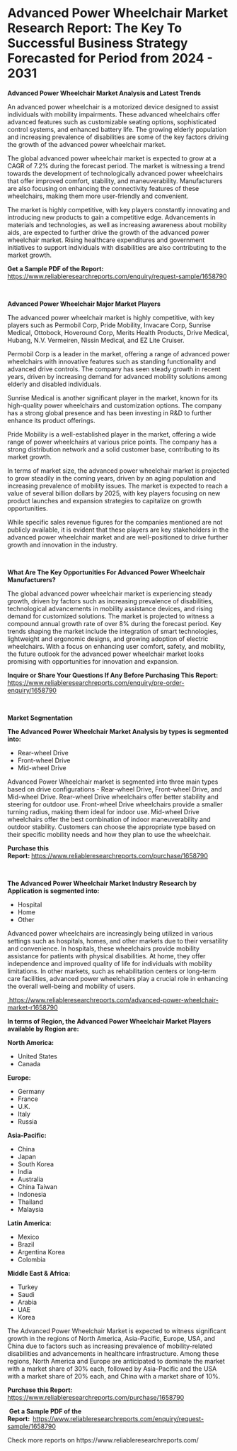 <p><h1>Advanced Power Wheelchair Market Research Report: The Key To Successful Business Strategy Forecasted for Period from 2024 - 2031</h1></p><p><strong>Advanced Power Wheelchair Market Analysis and Latest Trends</strong></p>
<p><p>An advanced power wheelchair is a motorized device designed to assist individuals with mobility impairments. These advanced wheelchairs offer advanced features such as customizable seating options, sophisticated control systems, and enhanced battery life. The growing elderly population and increasing prevalence of disabilities are some of the key factors driving the growth of the advanced power wheelchair market.</p><p>The global advanced power wheelchair market is expected to grow at a CAGR of 7.2% during the forecast period. The market is witnessing a trend towards the development of technologically advanced power wheelchairs that offer improved comfort, stability, and maneuverability. Manufacturers are also focusing on enhancing the connectivity features of these wheelchairs, making them more user-friendly and convenient.</p><p>The market is highly competitive, with key players constantly innovating and introducing new products to gain a competitive edge. Advancements in materials and technologies, as well as increasing awareness about mobility aids, are expected to further drive the growth of the advanced power wheelchair market. Rising healthcare expenditures and government initiatives to support individuals with disabilities are also contributing to the market growth.</p></p>
<p><strong>Get a Sample PDF of the Report:&nbsp;</strong> <a href="https://www.reliableresearchreports.com/enquiry/request-sample/1658790">https://www.reliableresearchreports.com/enquiry/request-sample/1658790</a></p>
<p>&nbsp;</p>
<p><strong>Advanced Power Wheelchair Major Market Players</strong></p>
<p><p>The advanced power wheelchair market is highly competitive, with key players such as Permobil Corp, Pride Mobility, Invacare Corp, Sunrise Medical, Ottobock, Hoveround Corp, Merits Health Products, Drive Medical, Hubang, N.V. Vermeiren, Nissin Medical, and EZ Lite Cruiser.</p><p>Permobil Corp is a leader in the market, offering a range of advanced power wheelchairs with innovative features such as standing functionality and advanced drive controls. The company has seen steady growth in recent years, driven by increasing demand for advanced mobility solutions among elderly and disabled individuals.</p><p>Sunrise Medical is another significant player in the market, known for its high-quality power wheelchairs and customization options. The company has a strong global presence and has been investing in R&D to further enhance its product offerings.</p><p>Pride Mobility is a well-established player in the market, offering a wide range of power wheelchairs at various price points. The company has a strong distribution network and a solid customer base, contributing to its market growth.</p><p>In terms of market size, the advanced power wheelchair market is projected to grow steadily in the coming years, driven by an aging population and increasing prevalence of mobility issues. The market is expected to reach a value of several billion dollars by 2025, with key players focusing on new product launches and expansion strategies to capitalize on growth opportunities.</p><p>While specific sales revenue figures for the companies mentioned are not publicly available, it is evident that these players are key stakeholders in the advanced power wheelchair market and are well-positioned to drive further growth and innovation in the industry.</p></p>
<p>&nbsp;</p>
<p><strong>What Are The Key Opportunities For Advanced Power Wheelchair Manufacturers?</strong></p>
<p><p>The global advanced power wheelchair market is experiencing steady growth, driven by factors such as increasing prevalence of disabilities, technological advancements in mobility assistance devices, and rising demand for customized solutions. The market is projected to witness a compound annual growth rate of over 8% during the forecast period. Key trends shaping the market include the integration of smart technologies, lightweight and ergonomic designs, and growing adoption of electric wheelchairs. With a focus on enhancing user comfort, safety, and mobility, the future outlook for the advanced power wheelchair market looks promising with opportunities for innovation and expansion.</p></p>
<p><strong>Inquire or Share Your Questions If Any Before Purchasing This Report:</strong> <a href="https://www.reliableresearchreports.com/enquiry/pre-order-enquiry/1658790">https://www.reliableresearchreports.com/enquiry/pre-order-enquiry/1658790</a></p>
<p>&nbsp;</p>
<p><strong>Market Segmentation</strong></p>
<p><strong>The Advanced Power Wheelchair Market Analysis by types is segmented into:</strong></p>
<p><ul><li>Rear-wheel Drive</li><li>Front-wheel Drive</li><li>Mid-wheel Drive</li></ul></p>
<p><p>Advanced Power Wheelchair market is segmented into three main types based on drive configurations - Rear-wheel Drive, Front-wheel Drive, and Mid-wheel Drive. Rear-wheel Drive wheelchairs offer better stability and steering for outdoor use. Front-wheel Drive wheelchairs provide a smaller turning radius, making them ideal for indoor use. Mid-wheel Drive wheelchairs offer the best combination of indoor maneuverability and outdoor stability. Customers can choose the appropriate type based on their specific mobility needs and how they plan to use the wheelchair.</p></p>
<p><strong>Purchase this Report:&nbsp;</strong><a href="https://www.reliableresearchreports.com/purchase/1658790">https://www.reliableresearchreports.com/purchase/1658790</a></p>
<p>&nbsp;</p>
<p><strong>The Advanced Power Wheelchair Market Industry Research by Application is segmented into:</strong></p>
<p><ul><li>Hospital</li><li>Home</li><li>Other</li></ul></p>
<p><p>Advanced power wheelchairs are increasingly being utilized in various settings such as hospitals, homes, and other markets due to their versatility and convenience. In hospitals, these wheelchairs provide mobility assistance for patients with physical disabilities. At home, they offer independence and improved quality of life for individuals with mobility limitations. In other markets, such as rehabilitation centers or long-term care facilities, advanced power wheelchairs play a crucial role in enhancing the overall well-being and mobility of users.</p></p>
<p><a href="https://www.reliableresearchreports.com/advanced-power-wheelchair-market-r1658790">&nbsp;https://www.reliableresearchreports.com/advanced-power-wheelchair-market-r1658790</a></p>
<p><strong>In terms of Region, the Advanced Power Wheelchair Market Players available by Region are:</strong></p>
<p>
    <p> <strong> North America: </strong>
        <ul>
            <li>United States</li>
            <li>Canada</li>
        </ul>
        </p> 
    <p> <strong> Europe: </strong>
        <ul>
            <li>Germany</li>
            <li>France</li>
            <li>U.K.</li>
            <li>Italy</li>
            <li>Russia</li>
        </ul>
        </p> 
    <p> <strong> Asia-Pacific: </strong>
        <ul>
            <li>China</li>
            <li>Japan</li>
            <li>South Korea</li>
            <li>India</li>
            <li>Australia</li>
            <li>China Taiwan</li>
            <li>Indonesia</li>
            <li>Thailand</li>
            <li>Malaysia</li>
        </ul>
        </p> 
    <p> <strong> Latin America: </strong>
        <ul>
            <li>Mexico</li>
            <li>Brazil</li>
            <li>Argentina Korea</li>
            <li>Colombia</li>
        </ul>
        </p> 
    <p> <strong> Middle East & Africa: </strong>
        <ul>
            <li>Turkey</li>
            <li>Saudi</li>
            <li>Arabia</li>
            <li>UAE</li>
            <li>Korea</li>
        </ul>
    </p>
    </p>
<p><p>The Advanced Power Wheelchair Market is expected to witness significant growth in the regions of North America, Asia-Pacific, Europe, USA, and China due to factors such as increasing prevalence of mobility-related disabilities and advancements in healthcare infrastructure. Among these regions, North America and Europe are anticipated to dominate the market with a market share of 30% each, followed by Asia-Pacific and the USA with a market share of 20% each, and China with a market share of 10%.</p></p>
<p><strong>Purchase this Report: </strong><a href="https://www.reliableresearchreports.com/purchase/1658790">https://www.reliableresearchreports.com/purchase/1658790</a></p>
<p>&nbsp;<strong>Get a Sample PDF of the Report:&nbsp;&nbsp;</strong><a href="https://www.reliableresearchreports.com/enquiry/request-sample/1658790">https://www.reliableresearchreports.com/enquiry/request-sample/1658790</a></p>
<p><strong></strong></p>
<p>Check more reports on https://www.reliableresearchreports.com/</p>